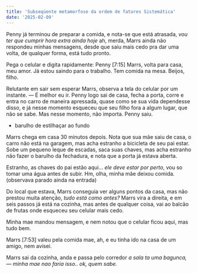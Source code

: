 ```yaml
---
title: 'Subseqüente metamorfose da ordem de fatores Sistemática'
date: '2025-02-09'
---
```

Penny já terminou de preparar a comida, e nota-se que está atrasada, *vou ter que cumprir hora extra ainda hoje* ah, merda, Marrs ainda não respondeu minhas mensagens, desde que saiu mais cedo pra dar uma volta, de qualquer forma, está tudo pronto.

Pega o celular e digita rapidamente:
Penny [7:15] Marrs, volta para casa, meu amor. Já estou saindo para o trabalho. Tem comida na mesa. Beijos, filho. 

Relutante em sair sem esperar Marrs, observa a tela do celular por um instante. — É melhor eu ir. Penny logo sai de casa, fecha a porta, corre e entra no carro de maneira apressada, quase como se sua vida dependesse disso, e já nesse momento esqueceu que seu filho fora a algum lugar, que não se sabe. Mas nesse momento, não importa. Penny saiu.

- barulho de estilhaçar ao fundo

Marrs chega em casa 30 minutos depois. Nota que sua mãe saiu de casa, o carro não está na garagem, mas acha estranho a bicicleta de seu pai estar. Sobe um pequeno leque de escadas, saca suas chaves, mas acha estranho não fazer o barulho da fechadura, e nota que a porta já estava aberta.

Estranho, as chaves do pai estão aqui... *ele deve estar por perto*, vou so tomar uma água antes de subir. Hm, olha, minha mãe deixou comida. (observava parado ainda na entrada) 

Do local que estava, Marrs conseguia ver alguns pontos da casa, mas não prestou muita atenção, *tudo está como antes?* Marrs vira a direita, e em seis passos já está na cozinha, mas antes de qualquer coisa, vai ao balcão de frutas onde esqueceu seu celular mais cedo.

Minha mae mandou mensagem, e nem notou que o celular ficou aqui, mas tudo bem.

Marrs [7:53] valeu pela comida mae, ah, e eu tinha ido na casa de um amigo, nem avisei.

Marrs sai da cozinha, anda e passa pelo corredor
*a sala ta uma bagunca, — minha mae nao faria isso.. ok, quem sabe.*


